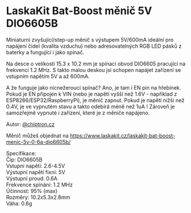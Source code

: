 # LaskaKit Bat-Boost měnič 5V DIO6605B

Miniaturní zvyšující/step-up měnič s výstupem 5V/600mA ideální pro napájení čidel (kvalita vzduchu) nebo adresovatelných RGB LED pásků z baterky a fungující i jako spínač.

Na desce o velikosti 15.3 x 10.2 mm je spínací obvod DIO6605 pracující na frekvenci 1.2 MHz. S takto malou deskou jsi schopen napájet zařízení se vstupním napětím 5V a až 600mA.

A že funguje jako nicnežeroucí spínač? Ano, je tam i EN pin na hřebínek. Pokud je EN připojen k VIN (nebo je napětí vyšší než 1.6V - například z ESP8266/ESP32/RaspberryPi), je měnič zapnut. Pokud je napětí nižší než 0.4V, je ve vypnutém stavu a takto odebírá méně než 1uA ! Zároveň je samozřejmě vypnuté i zařízení, které je z měniče napájeno.

Autor: [@chiptron.cz](https://twitter.com/chiptronCZ)

Měnič můžeš objednat na https://www.laskakit.cz/laskakit-bat-boost-menic-5v-0-6a-dio6605b/

Specifikace:<br>
Čip: DIO6605B<br>
Vstupní napětí: 2.6-4.5V<br>
Výstupní napětí fixní: 5V<br>
Výstupní proud: 0.6A<br>
Frekvence spínání: 1.2 MHz<br>
Účinnost: 95% (max)<br>
Rozměry: 10.2x5.3x2.8mm<br>
Váha: 0.6g<br>
